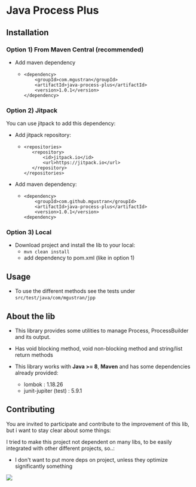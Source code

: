 # Java Process Plus




## Installation
### Option 1) From Maven Central (recommended)
* Add maven dependency
    * ```
      <dependency>
          <groupId>com.mgustran</groupId>
          <artifactId>java-process-plus</artifactId>
          <version>1.0.1</version>
      </dependency>
      ```

### Option 2) Jitpack
You can use jitpack to add this dependency:
  * Add jitpack repository:
    * ```
      <repositories>
         <repository>
             <id>jitpack.io</id>
             <url>https://jitpack.io</url>
         </repository>
      </repositories> 
      ```
  * Add maven dependency:
    * ```
      <dependency>
          <groupId>com.github.mgustran</groupId>
          <artifactId>java-process-plus</artifactId>
          <version>1.0.1</version>
      <dependency>
      ```

### Option 3) Local
* Download project and install the lib to your local:
  * `mvn clean install`
  * add dependency to pom.xml (like in option 1)


## Usage

* To use the different methods see the tests under `src/test/java/com/mgustran/jpp`

[//]: # (* todo: add examples into README)

## About the lib

* This library provides some utilities to manage Process, ProcessBuilder and its output.

* Has void blocking method, void non-blocking method and string/list<string> return methods 

* This library works with **Java >= 8**, **Maven** and has some dependencies already provided:
  * lombok : 1.18.26
  * junit-jupiter (test) : 5.9.1


## Contributing
You are invited to participate and contribute to the improvement of this lib, but i want to stay clear about some things:

I tried to make this project not dependent on many libs, to be easily integrated with other different projects, so..:
* I don't want to put more deps on project, unless they optimize significantly something

[//]: # (## License)

[//]: # (* see LICENSE.txt)



[<img src="https://media.tenor.com/Qk9SE5aOLPEAAAAM/yes-awkward.gif">](https://www.youtube.com/watch?v=bxaYsGo-Sec)

